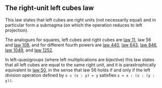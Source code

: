 ## The right-unit left cubes law

This law states that left cubes are right units (not necessarily equal) and in particular form a submagma (on which the operation reduces to left projection).

The analogues for squares, left cubes and right cubes are [law 11](https://teorth.github.io/equational_theories/implications/?11), law 56 and [law 108](https://teorth.github.io/equational_theories/implications/?108), and for different fourth powers are [law 440](https://teorth.github.io/equational_theories/implications/?440), [law 643](https://teorth.github.io/equational_theories/implications/?643), [law 846](https://teorth.github.io/equational_theories/implications/?846), [law 1049](https://teorth.github.io/equational_theories/implications/?1049), and [law 1252](https://teorth.github.io/equational_theories/implications/?1252).

In left-quasigroups (where left multiplications are bijective) this law states that all left cubes are equal to the same right unit, and it is parastrophically equivalent to [law 50](https://teorth.github.io/equational_theories/implications/?50), in the sense that law 56 holds if and only if the left division operation defined by `x ◇ (x : y) = y` satisfies `x = x : (x : (y : y))`.
